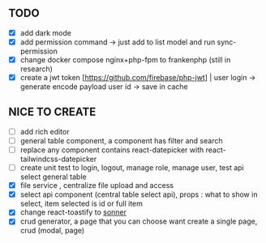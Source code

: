 ## TODO

-   [x] add dark mode
-   [x] add permission command -> just add to list model and run sync-permission
-   [x] change docker compose nginx+php-fpm to frankenphp (still in research)
-   [x] create a jwt token [https://github.com/firebase/php-jwt] | user login -> generate encode payload user id -> save in cache

## NICE TO CREATE

-   [ ] add rich editor
-   [ ] general table component, a component has filter and search
-   [ ] replace any component contains react-datepicker with react-tailwindcss-datepicker
-   [ ] create unit test to login, logout, manage role, manage user, test api select general table
-   [x] file service , centralize file upload and access
-   [x] select api component (central table select api), props : what to show in select, item selected is id or full item
-   [x] change react-toastify to [sonner](https://github.com/emilkowalski/sonner)
-   [x] crud generator, a page that you can choose want create a single page, crud (modal, page)
